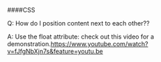 ####CSS

Q: How do I position content next to each other??

A: Use the float attribute: check out this video for a demonstration.https://www.youtube.com/watch?v=fJfgNbXjn7s&feature=youtu.be

